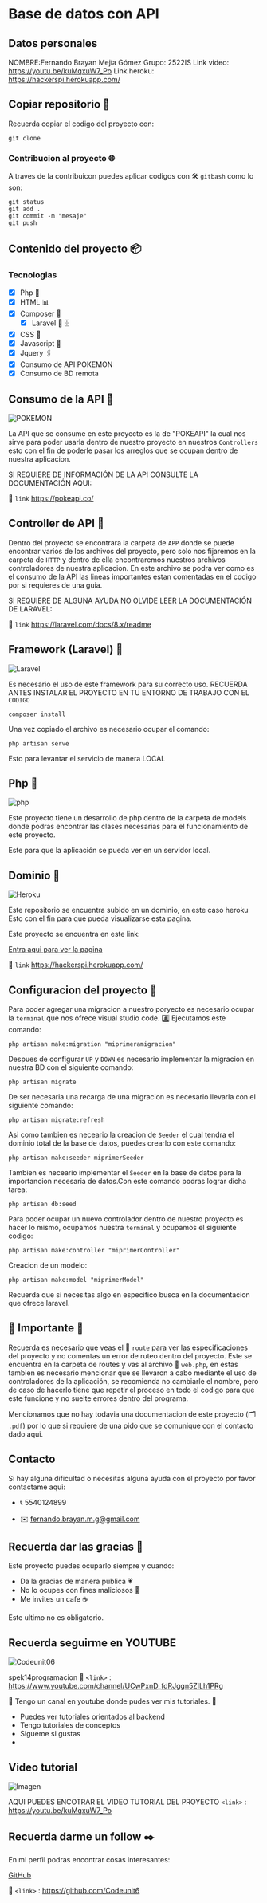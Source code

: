 # Base de datos con API
## Datos personales 
NOMBRE:Fernando Brayan Mejía Gómez 
Grupo: 2522IS
Link video: https://youtu.be/kuMqxuW7_Po
Link heroku: https://hackerspi.herokuapp.com/
## Copiar repositorio :space_invader:

Recuerda copiar el codigo del proyecto con:
```
git clone
```
### Contribucion al proyecto :globe_with_meridians:
A traves de la contribuicon puedes aplicar codigos con  	:hammer_and_wrench: `gitbash` como lo son:

```
git status
git add .
git commit -m "mesaje"
git push
```
## Contenido del proyecto :package:

### Tecnologias

- [x] Php  	:open_file_folder:
- [x] HTML :bar_chart:
- [x] Composer 	:pushpin:
    - [x] Laravel :straight_ruler: 	:file_cabinet:
- [x] CSS :triangular_ruler:
- [x] Javascript :file_folder:
- [x] Jquery :paperclips:
- [x] Consumo de API POKEMON
- [x] Consumo de BD remota 
 
## Consumo de la API :pushpin:
![POKEMON](https://upload.wikimedia.org/wikipedia/commons/thumb/9/98/International_Pok%C3%A9mon_logo.svg/1280px-International_Pok%C3%A9mon_logo.svg.png "POKEMON")

La API que se consume en este proyecto es la de "POKEAPI" la cual nos sirve para poder usarla dentro de nuestro proyecto en nuestros `Controllers` esto con el fin de poderle pasar los arreglos que se ocupan dentro de nuestra aplicacion.

SI REQUIERE DE INFORMACIÓN DE LA API CONSULTE LA DOCUMENTACIÓN AQUI:

:link: `link` <https://pokeapi.co/>

## Controller de API :open_file_folder:
Dentro del proyecto se encontrara la carpeta de `APP` donde se puede encontrar varios de los archivos del proyecto, pero solo nos fijaremos en la carpeta de `HTTP` y dentro de ella encontraremos nuestros archivos controladores de nuestra aplicacion. En este archivo se podra ver como es el consumo de la API las lineas importantes estan comentadas en el codigo por si requieres de una guia.

SI REQUIERE DE ALGUNA AYUDA NO OLVIDE LEER LA DOCUMENTACIÓN DE LARAVEL:

:link: `link` <https://laravel.com/docs/8.x/readme>

## Framework (Laravel) :pushpin:
![Laravel](https://upload.wikimedia.org/wikipedia/commons/thumb/3/36/Logo.min.svg/2560px-Logo.min.svg.png "Laravel")

Es necesario el uso de este framework para su correcto uso.
RECUERDA ANTES INSTALAR EL PROYECTO EN TU ENTORNO DE TRABAJO CON EL `CODIGO` 
```
composer install
```
Una vez copiado el archivo es necesario ocupar el comando:
```
php artisan serve
```
Esto para levantar el servicio de manera LOCAL

## Php :open_file_folder:
![php](https://upload.wikimedia.org/wikipedia/commons/thumb/2/27/PHP-logo.svg/2560px-PHP-logo.svg.png)

Este proyecto tiene un desarrollo de php dentro de la carpeta de models donde podras encontrar las clases necesarias para el funcionamiento de este proyecto.

Este para que la aplicación se pueda ver en un servidor local.

## Dominio :round_pushpin:

![Heroku](https://upload.wikimedia.org/wikipedia/commons/thumb/e/ec/Heroku_logo.svg/2560px-Heroku_logo.svg.png)

Este repositorio se encuentra subido en un dominio, en este caso heroku
Esto con el fin para que pueda visualizarse esta pagina. 

Este proyecto se encuentra en este link:

[Entra aqui para ver la pagina](https://hackerspi.herokuapp.com/ "dominio")
 
 :link: `link` <https://hackerspi.herokuapp.com/>

## Configuracion del proyecto :wrench:

Para poder agregar una migracion a nuestro poryecto es necesario ocupar la `terminal` que nos ofrece visual studio code.
 :hash: Ejecutamos este comando:
```
php artisan make:migration "miprimeramigracion"
```
Despues de configurar `UP` y `DOWN` es necesario implementar la migracion en nuestra BD con el siguiente comando:
```
php artisan migrate
```
De ser necesaria una recarga de una migracion es necesario llevarla con el siguiente comando:
```
php artisan migrate:refresh
```
Asi como tambien es neceario la creacion de `Seeder` el cual tendra el dominio total de la base de datos, puedes crearlo con este comando:
```
php artisan make:seeder miprimerSeeder
```
Tambien es neceario implementar el `Seeder` en la base de datos para la importancion necesaria de datos.Con este comando podras lograr dicha tarea:
```
php artisan db:seed
```
Para poder ocupar un nuevo controlador dentro de nuestro proyecto es hacer lo mismo, ocupamos nuestra `terminal` y ocupamos el siguiente codigo:
```
php artisan make:controller "miprimerController"
```
Creacion de un modelo:
```
php artisan make:model "miprimerModel"
```
Recuerda que si necesitas algo en especifico busca en la documentacion que ofrece laravel.


## :pushpin: Importante :pushpin:

Recuerda es necesario que veas el  	:open_file_folder: `route` para ver las especificaciones del proyecto y no comentas un error de ruteo dentro del proyecto. Este se encuentra en la carpeta de routes y vas al archivo :card_index: `web.php`, en estas tambien es necesario mencionar que se llevaron a cabo mediante el uso de controladores de la aplicación, se recomienda no cambiarle el nombre, pero de caso de hacerlo tiene que repetir el proceso en todo el codigo para que este funcione y no suelte errores dentro del programa.

Mencionamos que no hay todavia una documentacion de este proyecto (:card_index_dividers: `.pdf`) por lo que si requiere de una pido que se comunique con el contacto dado aqui.


## Contacto

Si hay alguna dificultad o necesitas alguna ayuda con el proyecto por favor contactame aqui:
- :telephone_receiver:  5540124899

- :envelope:  fernando.brayan.m.g@gmail.com

## Recuerda dar las gracias :blue_heart:

Este proyecto puedes ocuparlo siempre y cuando:
- Da la gracias de manera publica :heartpulse:
- No lo ocupes con fines maliciosos :lock_with_ink_pen:
- Me invites un cafe :coffee:

Este ultimo no es obligatorio.

## Recuerda seguirme en YOUTUBE

![Codeunit06](https://github.com/Codeunit6/Codeunit6/blob/main/anbu.jpg "Codeunit06")

spek14programacion :link: `<link>` : <https://www.youtube.com/channel/UCwPxnD_fdRJggn5ZILh1PRg>

📌 Tengo un canal en youtube donde pudes ver mis tutoriales. 📌

- Puedes ver tutoriales orientados al backend
- Tengo tutoriales de conceptos
- Sigueme si gustas 
-


## Video tutorial

![Imagen](https://upload.wikimedia.org/wikipedia/commons/thumb/9/9e/YouTube_Logo_%282013-2017%29.svg/2560px-YouTube_Logo_%282013-2017%29.svg.png "Imagen")




AQUI PUEDES ENCOTRAR EL VIDEO TUTORIAL DEL PROYECTO `<link>` : <https://youtu.be/kuMqxuW7_Po>

## Recuerda darme un follow :black_nib:

En mi perfil podras encontrar cosas interesantes: 

[GitHub](https://github.com/Codeunit6 "GitHub")

:link: `<link>` : <https://github.com/Codeunit6>
